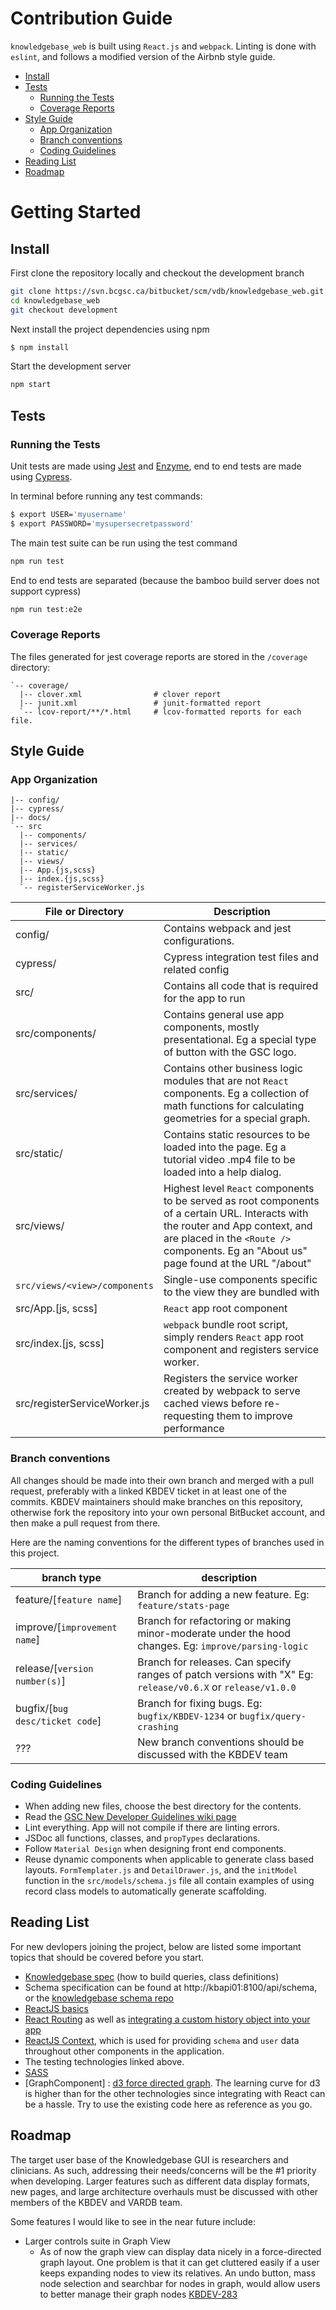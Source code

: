 # Contribution Guide

`knowledgebase_web` is built using `React.js` and `webpack`. Linting is done with `eslint`, and follows a modified version of the Airbnb style guide.

- [Install](#install)
- [Tests](#tests)
  - [Running the Tests](#running-the-tests)
  - [Coverage Reports](#coverage-reports)
- [Style Guide](#style-guide)
  - [App Organization](#app-organization)
  - [Branch conventions](#branch-conventions)
  - [Coding Guidelines](#coding-guidelines)
- [Reading List](#reading-list)
- [Roadmap](#roadmap)

# Getting Started

## Install

First clone the repository locally and checkout the development branch

```bash
git clone https://svn.bcgsc.ca/bitbucket/scm/vdb/knowledgebase_web.git
cd knowledgebase_web
git checkout development
```

Next install the project dependencies using npm

```bash
$ npm install
```

Start the development server

```bash
npm start
```

## Tests

### Running the Tests

Unit tests are made using [Jest](https://jestjs.io/docs/en/getting-started.html) and [Enzyme](https://airbnb.io/enzyme/docs/api/), end to end tests are made using [Cypress](https://docs.cypress.io/guides/overview/why-cypress.html#In-a-nutshell).

In terminal before running any test commands:

```bash
$ export USER='myusername'
$ export PASSWORD='mysupersecretpassword'
```

The main test suite can be run using the test command

```bash
npm run test
```

End to end tests are separated (because the bamboo build server does not support cypress)

```bash
npm run test:e2e
```

### Coverage Reports

The files generated for jest coverage reports are stored in the `/coverage` directory:

```text
`-- coverage/
  |-- clover.xml                # clover report
  |-- junit.xml                 # junit-formatted report
  `-- lcov-report/**/*.html     # lcov-formatted reports for each file.
```

## Style Guide

### App Organization

```text
|-- config/
|-- cypress/
|-- docs/
`-- src
  |-- components/
  |-- services/
  |-- static/
  |-- views/
  |-- App.{js,scss}
  |-- index.{js,scss}
  `-- registerServiceWorker.js
```

| File or Directory            | Description                  |
| ---------------------------- | -----------------------------|
| config/ | Contains webpack and jest configurations.  |
| cypress/ | Cypress integration test files and related config |
| src/                          | Contains all code that is required for the app to run |
| src/components/               | Contains general use app components, mostly presentational. Eg a special type of button with the GSC logo.|
| src/services/                 | Contains other business logic modules that are not `React` components. Eg a collection of math functions for calculating geometries for a special graph. |
| src/static/                   | Contains static resources to be loaded into the page. Eg a tutorial video .mp4 file to be loaded into a help dialog.|
| src/views/                    | Highest level `React` components to be served as root components of a certain URL. Interacts with the router and App context, and are placed in the `<Route />` components. Eg an "About us" page found at the URL "/about" |
| `src/views/<view>/components` | Single-use components specific to the view they are bundled with |
| src/App.[js, scss]           | `React` app root component |
| src/index.[js, scss]         | `webpack` bundle root script, simply renders `React` app root component and registers service worker. |
| src/registerServiceWorker.js | Registers the service worker created by webpack to serve cached views before re-requesting them to improve performance |


### Branch conventions

All changes should be made into their own branch and merged with a pull request, preferably with a linked KBDEV ticket in at least one of the commits. KBDEV maintainers should make branches on this repository, otherwise fork the repository into your own personal BitBucket account, and then make a pull request from there.

Here are the naming conventions for the different types of branches used in this project.

| branch type | description |
|-|-|
|feature/[`feature name`] | Branch for adding a new feature. Eg: `feature/stats-page`
| improve/[`improvement name`] | Branch for refactoring or making minor-moderate under the hood changes. Eg: `improve/parsing-logic`|
| release/[`version number(s)`] | Branch for releases. Can specify ranges of patch versions with "X" Eg: `release/v0.6.X` or `release/v1.0.0` |
| bugfix/[`bug desc/ticket code`] | Branch for fixing bugs. Eg: `bugfix/KBDEV-1234` or `bugfix/query-crashing`|
| ??? | New branch conventions should be discussed with the KBDEV team |

### Coding Guidelines

* When adding new files, choose the best directory for the contents.
* Read the [GSC New Developer Guidelines wiki page](https://www.bcgsc.ca/wiki/display/DEVSU/General+Guidelines+for+New+Developers)
* Lint everything. App will not compile if there are linting errors.
* JSDoc all functions, classes, and `propTypes` declarations.
* Follow `Material Design` when designing front end components.
* Reuse dynamic components when applicable to generate class based layouts. `FormTemplater.js` and `DetailDrawer.js`, and the `initModel` function in the `src/models/schema.js` file all contain examples of using record class models to automatically generate scaffolding.


## Reading List

For new devlopers joining the project, below are listed some important topics that should be covered before you start.

* [Knowledgebase spec](http://kbapi01:8100/api/spec/) (how to build queries, class definitions)
* Schema specification can be found at http://kbapi01:8100/api/schema, or the [knowledgebase schema repo](https://svn.bcgsc.ca/bitbucket/projects/VDB/repos/knowledgebase_schema/browse)
* [ReactJS basics](https://reactjs.org/tutorial/tutorial.html)
* [React Routing](https://reacttraining.com/react-router/web/guides/quick-start) as well as [integrating a custom history object into your app](https://stackoverflow.com/questions/42701129/how-to-push-to-history-in-react-router-v4/45849608#45849608)
* [ReactJS Context](https://reactjs.org/docs/context.html), which is used for providing `schema` and `user` data throughout other components in the application.
* The testing technologies linked above.
* [SASS](https://sass-lang.com/)
* [GraphComponent] : [d3 force directed graph](https://github.com/d3/d3-force). The learning curve for d3 is higher than for the other technologies since integrating with React can be a hassle. Try to use the existing code here as reference as you go.


## Roadmap

The target user base of the Knowledgebase GUI is researchers and clinicians. As such, addressing their needs/concerns will be the #1 priority when developing. Larger features such as different data display formats, new pages, and large architecture overhauls must be discussed with other members of the KBDEV and VARDB team.

Some features I would like to see in the near future include:

* Larger controls suite in Graph View
  * As of now the graph view can display data nicely in a force-directed graph layout. One problem is that it can get cluttered easily if a user keeps expanding nodes to view its relatives. An undo button, mass node selection and searchbar for nodes in graph, would allow users to better manage their graph nodes [KBDEV-283](https://www.bcgsc.ca/jira/projects/KBDEV/issues/KBDEV-283)

